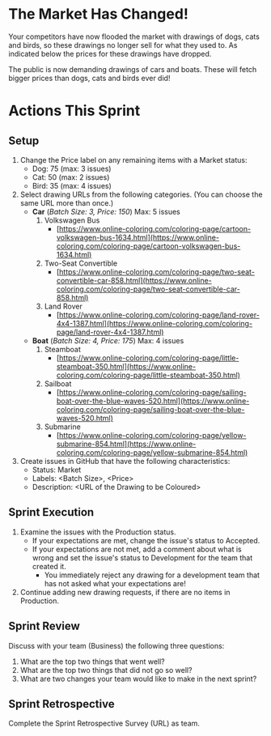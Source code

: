 # The Market Has Changed!
Your competitors have now flooded the market with drawings of dogs, cats and birds, so these drawings no longer sell for what they used to. As indicated below the prices for these drawings have dropped.

The public is now demanding drawings of cars and boats. These will fetch bigger prices than dogs, cats and birds ever did!

# Actions This Sprint
## Setup
1. Change the Price label on any remaining items with a Market status:
   - Dog: 75 (max: 3 issues)
   - Cat: 50 (max: 2 issues)
   - Bird: 35 (max: 4 issues)
1. Select drawing URLs from the following categories. (You can choose the same URL more than once.)
   - **Car** (_Batch Size: 3, Price: 150_) Max: 5 issues
     1. Volkswagen Bus
        - [https://www.online-coloring.com/coloring-page/cartoon-volkswagen-bus-1634.html](https://www.online-coloring.com/coloring-page/cartoon-volkswagen-bus-1634.html)
     3. Two-Seat Convertible
        - [https://www.online-coloring.com/coloring-page/two-seat-convertible-car-858.html](https://www.online-coloring.com/coloring-page/two-seat-convertible-car-858.html)
     5. Land Rover
        - [https://www.online-coloring.com/coloring-page/land-rover-4x4-1387.html](https://www.online-coloring.com/coloring-page/land-rover-4x4-1387.html)
   - **Boat** (_Batch Size: 4, Price: 175_) Max: 4 issues
     1. Steamboat
        - [https://www.online-coloring.com/coloring-page/little-steamboat-350.html](https://www.online-coloring.com/coloring-page/little-steamboat-350.html)
      1. Sailboat
         - [https://www.online-coloring.com/coloring-page/sailing-boat-over-the-blue-waves-520.html](https://www.online-coloring.com/coloring-page/sailing-boat-over-the-blue-waves-520.html)
      1. Submarine
         - [https://www.online-coloring.com/coloring-page/yellow-submarine-854.html](https://www.online-coloring.com/coloring-page/yellow-submarine-854.html) 
1. Create issues in GitHub that have the following characteristics:
      - Status: Market
      - Labels: \<Batch Size>, \<Price>
      - Description: \<URL of the Drawing to be Coloured>

 ## Sprint Execution
1. Examine the issues with the Production status.
   - If your expectations are met, change the issue's status to Accepted.
   - If your expectations are not met, add a comment about what is wrong and set the issue's status to Development for the team that created it.
      - You immediately reject any drawing for a development team that has not asked what your expectations are!
1. Continue adding new drawing requests, if there are no items in Production.

## Sprint Review
Discuss with your team (Business) the following three questions:
1. What are the top two things that went well?
1. What are the top two things that did not go so well?
1. What are two changes your team would like to make in the next sprint?

## Sprint Retrospective
Complete the Sprint Retrospective Survey (URL) as team.
